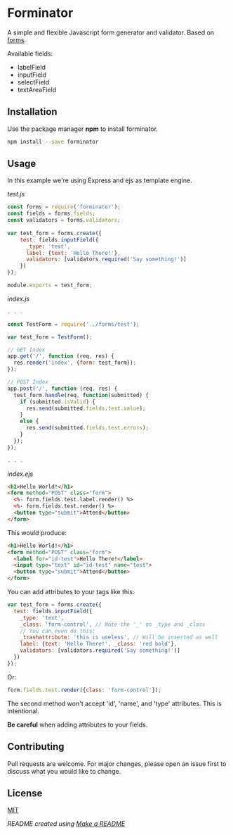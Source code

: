 # Forminator

A simple and flexible Javascript form generator and validator. Based on [forms](https://github.com/caolan/forms).

Available fields:
- labelField
- inputField
- selectField
- textAreaField

## Installation

Use the package manager **npm** to install forminator.

```bash
npm install --save forminator
```

## Usage
In this example we're using Express and ejs as template engine.

*test.js*
```javascript
const forms = require('forminator');
const fields = forms.fields;
const validators = forms.validators;
 
var test_form = forms.create({
    test: fields.inputField({
      _type: 'text',
      label: {text: 'Hello There!'},
      validators: [validators.required('Say something!')]
    })
});

module.exports = test_form;
```
*index.js*
```javascript
. . .

const TestForm = require('../forms/test');

var test_form = TestForm();

// GET Index
app.get('/', function (req, res) {
  res.render('index', {form: test_form});
});

// POST Index
app.post('/', function (req, res) {
  test_form.handle(req, function(submitted) {
    if (submitted.isValid) {
      res.send(submitted.fields.test.value);
    }
    else {
      res.send(submitted.fields.test.errors);
    }
  });
});

. . .
```

*index.ejs*
```html
<h1>Hello World!</h1>
<form method="POST" class="form">
  <%- form.fields.test.label.render() %>
  <%- form.fields.test.render() %>
  <button type="submit">Attend</button>
</form>
```
This would produce:
```html
<h1>Hello World!</h1>
<form method="POST" class="form">
  <label for="id-test">Hello There!</label>
  <input type="text" id="id-test" name="test">
  <button type="submit">Attend</button>
</form>
```

You can add attributes to your tags like this:
```javascript
var test_form = forms.create({
  test: fields.inputField({
    _type: 'text',
    _class: 'form-control', // Note the '_' on _type and _class
    // You can even do this:
    _trashattribute: 'this is useless', // Will be inserted as well
    label: {text: 'Hello There!', _class: 'red bold'},
    validators: [validators.required('Say something!')]
  })
});
```
Or:
```javascript
form.fields.test.render({class: 'form-control'});
```
The second method won't accept 'id', 'name', and 'type' attributes. This is intentional.

**Be careful** when adding attributes to your fields.

## Contributing
Pull requests are welcome. For major changes, please open an issue first to discuss what you would like to change.

## License
[MIT](https://choosealicense.com/licenses/mit/)

*README created using [Make a README](https://www.makeareadme.com/)*
